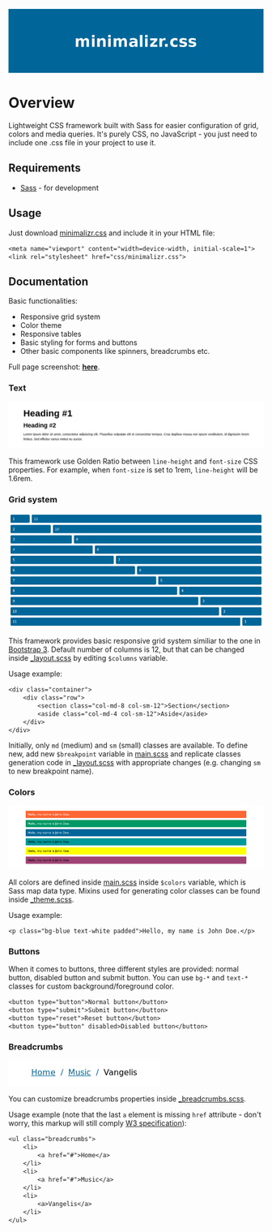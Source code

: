<p align="center">
	<img src="assets/logo.png" alt="minimalizr.css">
</p>

# Overview

Lightweight CSS framework built with Sass for easier configuration of grid, colors and media queries. It's purely CSS, no JavaScript - you just need to include one .css file in your project to use it.

## Requirements

- [Sass](https://sass-lang.com/) - for development

## Usage

Just download [minimalizr.css](css/minimalizr.css) and include it in your HTML file:

```
<meta name="viewport" content="width=device-width, initial-scale=1">
<link rel="stylesheet" href="css/minimalizr.css">
```

## Documentation

Basic functionalities:

- Responsive grid system
- Color theme
- Responsive tables
- Basic styling for forms and buttons
- Other basic components like spinners, breadcrumbs etc.

Full page screenshot: [**here**](assets/fullpage.png).

### Text

![Text](assets/text.png)

This framework use Golden Ratio between `line-height` and `font-size` CSS properties. For example, when `font-size` is set to 1rem, `line-height` will be 1.6rem.

### Grid system

![Grid system](assets/grid.png)

This framework provides basic responsive grid system similiar to the one in [Bootstrap 3](https://getbootstrap.com/). Default number of columns is 12, but that can be changed inside [_layout.scss](sass/_layout.scss) by editing `$columns` variable.

Usage example:

```
<div class="container">
	<div class="row">
		<section class="col-md-8 col-sm-12">Section</section>
		<aside class="col-md-4 col-sm-12">Aside</aside>
	</div>
</div>
```

Initially, only `md` (medium) and `sm` (small) classes are available. To define new, add new `$breakpoint` variable in [main.scss](sass/main.scss) and replicate classes generation code in [_layout.scss](sass/_layout.scss) with appropriate changes (e.g. changing `sm` to new breakpoint name).

### Colors

![Colors](assets/colors.png)

All colors are defined inside [main.scss](sass/main.scss) inside `$colors` variable, which is Sass map data type. Mixins used for generating color classes can be found inside [_theme.scss](sass/_theme.scss).

Usage example:

```
<p class="bg-blue text-white padded">Hello, my name is John Doe.</p>
```

### Buttons

When it comes to buttons, three different styles are provided: normal button, disabled button and submit button. You can use `bg-*` and `text-*` classes for custom background/foreground color.

```
<button type="button">Normal button</button>
<button type="submit">Submit button</button>
<button type="reset">Reset button</button>
<button type="button" disabled>Disabled button</button>
```

### Breadcrumbs

![CSS breadcrumbs](assets/breadcrumbs.png)

You can customize breadcrumbs properties inside [_breadcrumbs.scss](sass/components/_breadcrumbs.scss).

Usage example (note that the last `a` element is missing `href` attribute - don't worry, this markup will still comply [W3 specification](https://www.w3.org/TR/2011/WD-html5-20110525/links.html#attr-hyperlink-href)):

```
<ul class="breadcrumbs">
	<li>
		<a href="#">Home</a>
	</li>
	<li>
		<a href="#">Music</a>
	</li>
	<li>
		<a>Vangelis</a>
	</li>
</ul>
```
